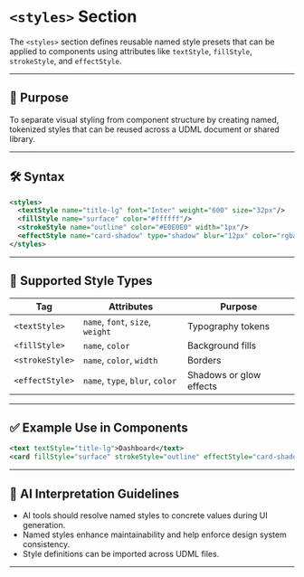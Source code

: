 # `<styles>` Section

The `<styles>` section defines reusable named style presets that can be applied to components using attributes like `textStyle`, `fillStyle`, `strokeStyle`, and `effectStyle`.

---

## 🧠 Purpose

To separate visual styling from component structure by creating named, tokenized styles that can be reused across a UDML document or shared library.

---

## 🛠 Syntax

```xml
<styles>
  <textStyle name="title-lg" font="Inter" weight="600" size="32px"/>
  <fillStyle name="surface" color="#ffffff"/>
  <strokeStyle name="outline" color="#E0E0E0" width="1px"/>
  <effectStyle name="card-shadow" type="shadow" blur="12px" color="rgba(0,0,0,0.1)"/>
</styles>
```

---

## 🔑 Supported Style Types

| Tag           | Attributes                         | Purpose                    |
|----------------|----------------------------------|-----------------------------|
| `<textStyle>`  | `name`, `font`, `size`, `weight` | Typography tokens           |
| `<fillStyle>`  | `name`, `color`                  | Background fills            |
| `<strokeStyle>`| `name`, `color`, `width`         | Borders                     |
| `<effectStyle>`| `name`, `type`, `blur`, `color`  | Shadows or glow effects     |

---

## ✅ Example Use in Components

```xml
<text textStyle="title-lg">Dashboard</text>
<card fillStyle="surface" strokeStyle="outline" effectStyle="card-shadow">...</card>
```

---

## 🧩 AI Interpretation Guidelines

- AI tools should resolve named styles to concrete values during UI generation.
- Named styles enhance maintainability and help enforce design system consistency.
- Style definitions can be imported across UDML files.

---